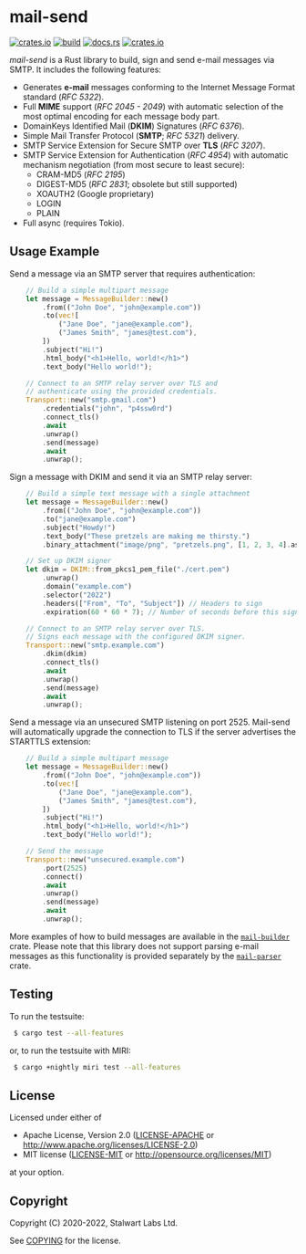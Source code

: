 # mail-send

[![crates.io](https://img.shields.io/crates/v/mail-send)](https://crates.io/crates/mail-send)
[![build](https://github.com/stalwartlabs/mail-send/actions/workflows/rust.yml/badge.svg)](https://github.com/stalwartlabs/mail-send/actions/workflows/rust.yml)
[![docs.rs](https://img.shields.io/docsrs/mail-send)](https://docs.rs/mail-send)
[![crates.io](https://img.shields.io/crates/l/mail-send)](http://www.apache.org/licenses/LICENSE-2.0)

_mail-send_ is a Rust library to build, sign and send e-mail messages via SMTP. It includes the following features:

- Generates **e-mail** messages conforming to the Internet Message Format standard (_RFC 5322_).
- Full **MIME** support (_RFC 2045 - 2049_) with automatic selection of the most optimal encoding for each message body part.
- DomainKeys Identified Mail (**DKIM**) Signatures (_RFC 6376_).
- Simple Mail Transfer Protocol (**SMTP**; _RFC 5321_) delivery.
- SMTP Service Extension for Secure SMTP over **TLS** (_RFC 3207_).
- SMTP Service Extension for Authentication (_RFC 4954_) with automatic mechanism negotiation (from most secure to least secure):
  - CRAM-MD5 (_RFC 2195_)
  - DIGEST-MD5 (_RFC 2831_; obsolete but still supported)
  - XOAUTH2 (Google proprietary)
  - LOGIN
  - PLAIN
- Full async (requires Tokio).

## Usage Example

Send a message via an SMTP server that requires authentication:

```rust
    // Build a simple multipart message
    let message = MessageBuilder::new()
        .from(("John Doe", "john@example.com"))
        .to(vec![
            ("Jane Doe", "jane@example.com"),
            ("James Smith", "james@test.com"),
        ])
        .subject("Hi!")
        .html_body("<h1>Hello, world!</h1>")
        .text_body("Hello world!");

    // Connect to an SMTP relay server over TLS and
    // authenticate using the provided credentials.
    Transport::new("smtp.gmail.com")
        .credentials("john", "p4ssw0rd")
        .connect_tls()
        .await
        .unwrap()
        .send(message)
        .await
        .unwrap();
```

Sign a message with DKIM and send it via an SMTP relay server:

```rust
    // Build a simple text message with a single attachment
    let message = MessageBuilder::new()
        .from(("John Doe", "john@example.com"))
        .to("jane@example.com")
        .subject("Howdy!")
        .text_body("These pretzels are making me thirsty.")
        .binary_attachment("image/png", "pretzels.png", [1, 2, 3, 4].as_ref());

    // Set up DKIM signer
    let dkim = DKIM::from_pkcs1_pem_file("./cert.pem")
        .unwrap()
        .domain("example.com")
        .selector("2022")
        .headers(["From", "To", "Subject"]) // Headers to sign
        .expiration(60 * 60 * 7); // Number of seconds before this signature expires (optional)

    // Connect to an SMTP relay server over TLS.
    // Signs each message with the configured DKIM signer.
    Transport::new("smtp.example.com")
        .dkim(dkim)
        .connect_tls()
        .await
        .unwrap()
        .send(message)
        .await
        .unwrap();
```

Send a message via an unsecured SMTP listening on port 2525. Mail-send will automatically upgrade the connection to TLS if the server advertises the STARTTLS extension:

```rust
    // Build a simple multipart message
    let message = MessageBuilder::new()
        .from(("John Doe", "john@example.com"))
        .to(vec![
            ("Jane Doe", "jane@example.com"),
            ("James Smith", "james@test.com"),
        ])
        .subject("Hi!")
        .html_body("<h1>Hello, world!</h1>")
        .text_body("Hello world!");

    // Send the message
    Transport::new("unsecured.example.com")
        .port(2525)
        .connect()
        .await
        .unwrap()
        .send(message)
        .await
        .unwrap();
```

More examples of how to build messages are available in the [`mail-builder`](https://crates.io/crates/mail-builder) crate.
Please note that this library does not support parsing e-mail messages as this functionality is provided separately by the [`mail-parser`](https://crates.io/crates/mail-parser) crate.

## Testing

To run the testsuite:

```bash
 $ cargo test --all-features
```

or, to run the testsuite with MIRI:

```bash
 $ cargo +nightly miri test --all-features
```

## License

Licensed under either of

 * Apache License, Version 2.0 ([LICENSE-APACHE](LICENSE-APACHE) or http://www.apache.org/licenses/LICENSE-2.0)
 * MIT license ([LICENSE-MIT](LICENSE-MIT) or http://opensource.org/licenses/MIT)

at your option.

## Copyright

Copyright (C) 2020-2022, Stalwart Labs Ltd.

See [COPYING] for the license.

[COPYING]: https://github.com/stalwartlabs/mail-send/blob/main/COPYING
